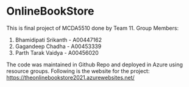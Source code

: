 # OnlineBookStore
This is final project of MCDA5510 done by Team 11.
Group Members:
1. Bhamidipati Srikanth - A00447162
2. Gagandeep Chadha - A00453339
3. Parth Tarak Vaidya - A00456020

The code was maintained in Github Repo and deployed in Azure using resource groups.
Following is the website for the project: https://theonlinebookstore2021.azurewebsites.net/

